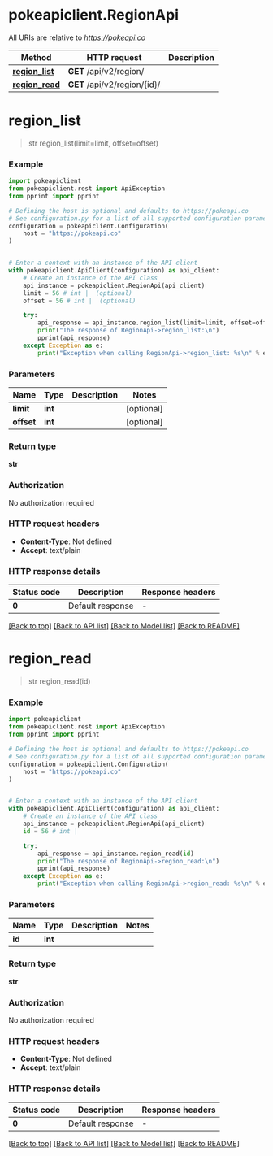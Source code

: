 # pokeapiclient.RegionApi

All URIs are relative to *https://pokeapi.co*

Method | HTTP request | Description
------------- | ------------- | -------------
[**region_list**](RegionApi.md#region_list) | **GET** /api/v2/region/ | 
[**region_read**](RegionApi.md#region_read) | **GET** /api/v2/region/{id}/ | 


# **region_list**
> str region_list(limit=limit, offset=offset)

### Example


```python
import pokeapiclient
from pokeapiclient.rest import ApiException
from pprint import pprint

# Defining the host is optional and defaults to https://pokeapi.co
# See configuration.py for a list of all supported configuration parameters.
configuration = pokeapiclient.Configuration(
    host = "https://pokeapi.co"
)


# Enter a context with an instance of the API client
with pokeapiclient.ApiClient(configuration) as api_client:
    # Create an instance of the API class
    api_instance = pokeapiclient.RegionApi(api_client)
    limit = 56 # int |  (optional)
    offset = 56 # int |  (optional)

    try:
        api_response = api_instance.region_list(limit=limit, offset=offset)
        print("The response of RegionApi->region_list:\n")
        pprint(api_response)
    except Exception as e:
        print("Exception when calling RegionApi->region_list: %s\n" % e)
```



### Parameters


Name | Type | Description  | Notes
------------- | ------------- | ------------- | -------------
 **limit** | **int**|  | [optional] 
 **offset** | **int**|  | [optional] 

### Return type

**str**

### Authorization

No authorization required

### HTTP request headers

 - **Content-Type**: Not defined
 - **Accept**: text/plain

### HTTP response details

| Status code | Description | Response headers |
|-------------|-------------|------------------|
**0** | Default response |  -  |

[[Back to top]](#) [[Back to API list]](../README.md#documentation-for-api-endpoints) [[Back to Model list]](../README.md#documentation-for-models) [[Back to README]](../README.md)

# **region_read**
> str region_read(id)

### Example


```python
import pokeapiclient
from pokeapiclient.rest import ApiException
from pprint import pprint

# Defining the host is optional and defaults to https://pokeapi.co
# See configuration.py for a list of all supported configuration parameters.
configuration = pokeapiclient.Configuration(
    host = "https://pokeapi.co"
)


# Enter a context with an instance of the API client
with pokeapiclient.ApiClient(configuration) as api_client:
    # Create an instance of the API class
    api_instance = pokeapiclient.RegionApi(api_client)
    id = 56 # int | 

    try:
        api_response = api_instance.region_read(id)
        print("The response of RegionApi->region_read:\n")
        pprint(api_response)
    except Exception as e:
        print("Exception when calling RegionApi->region_read: %s\n" % e)
```



### Parameters


Name | Type | Description  | Notes
------------- | ------------- | ------------- | -------------
 **id** | **int**|  | 

### Return type

**str**

### Authorization

No authorization required

### HTTP request headers

 - **Content-Type**: Not defined
 - **Accept**: text/plain

### HTTP response details

| Status code | Description | Response headers |
|-------------|-------------|------------------|
**0** | Default response |  -  |

[[Back to top]](#) [[Back to API list]](../README.md#documentation-for-api-endpoints) [[Back to Model list]](../README.md#documentation-for-models) [[Back to README]](../README.md)

